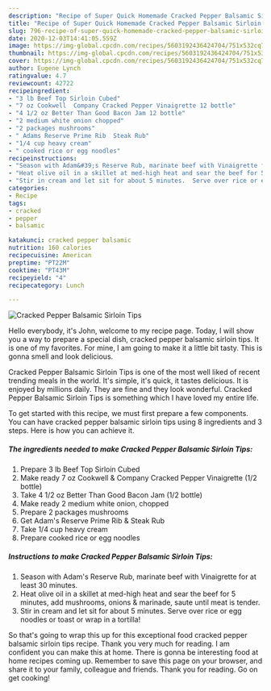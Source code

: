 ```yaml
---
description: "Recipe of Super Quick Homemade Cracked Pepper Balsamic Sirloin Tips"
title: "Recipe of Super Quick Homemade Cracked Pepper Balsamic Sirloin Tips"
slug: 796-recipe-of-super-quick-homemade-cracked-pepper-balsamic-sirloin-tips
date: 2020-12-03T14:41:05.559Z
image: https://img-global.cpcdn.com/recipes/5603192436424704/751x532cq70/cracked-pepper-balsamic-sirloin-tips-recipe-main-photo.jpg
thumbnail: https://img-global.cpcdn.com/recipes/5603192436424704/751x532cq70/cracked-pepper-balsamic-sirloin-tips-recipe-main-photo.jpg
cover: https://img-global.cpcdn.com/recipes/5603192436424704/751x532cq70/cracked-pepper-balsamic-sirloin-tips-recipe-main-photo.jpg
author: Eugene Lynch
ratingvalue: 4.7
reviewcount: 42722
recipeingredient:
- "3 lb Beef Top Sirloin Cubed"
- "7 oz Cookwell  Company Cracked Pepper Vinaigrette 12 bottle"
- "4 1/2 oz Better Than Good Bacon Jam 12 bottle"
- "2 medium white onion chopped"
- "2 packages mushrooms"
- " Adams Reserve Prime Rib  Steak Rub"
- "1/4 cup heavy cream"
- " cooked rice or egg noodles"
recipeinstructions:
- "Season with Adam&#39;s Reserve Rub, marinate beef with Vinaigrette for at least 30 minutes."
- "Heat olive oil in a skillet at med-high heat and sear the beef for 5 minutes, add mushrooms, onions &amp; marinade, saute until meat is tender."
- "Stir in cream and let sit for about 5 minutes.  Serve over rice or egg noodles or toast or wrap in a tortilla!"
categories:
- Recipe
tags:
- cracked
- pepper
- balsamic

katakunci: cracked pepper balsamic 
nutrition: 160 calories
recipecuisine: American
preptime: "PT22M"
cooktime: "PT43M"
recipeyield: "4"
recipecategory: Lunch

---
```



![Cracked Pepper Balsamic Sirloin Tips](https://img-global.cpcdn.com/recipes/5603192436424704/751x532cq70/cracked-pepper-balsamic-sirloin-tips-recipe-main-photo.jpg)

Hello everybody, it's John, welcome to my recipe page. Today, I will show you a way to prepare a special dish, cracked pepper balsamic sirloin tips. It is one of my favorites. For mine, I am going to make it a little bit tasty. This is gonna smell and look delicious.



Cracked Pepper Balsamic Sirloin Tips is one of the most well liked of recent trending meals in the world. It's simple, it's quick, it tastes delicious. It is enjoyed by millions daily. They are fine and they look wonderful. Cracked Pepper Balsamic Sirloin Tips is something which I have loved my entire life.


To get started with this recipe, we must first prepare a few components. You can have cracked pepper balsamic sirloin tips using 8 ingredients and 3 steps. Here is how you can achieve it.

<!--inarticleads1-->

##### The ingredients needed to make Cracked Pepper Balsamic Sirloin Tips:

1. Prepare 3 lb Beef Top Sirloin Cubed
1. Make ready 7 oz Cookwell &amp; Company Cracked Pepper Vinaigrette (1/2 bottle)
1. Take 4 1/2 oz Better Than Good Bacon Jam (1/2 bottle)
1. Make ready 2 medium white onion, chopped
1. Prepare 2 packages mushrooms
1. Get  Adam&#39;s Reserve Prime Rib &amp; Steak Rub
1. Take 1/4 cup heavy cream
1. Prepare  cooked rice or egg noodles




<!--inarticleads2-->

##### Instructions to make Cracked Pepper Balsamic Sirloin Tips:

1. Season with Adam&#39;s Reserve Rub, marinate beef with Vinaigrette for at least 30 minutes.
1. Heat olive oil in a skillet at med-high heat and sear the beef for 5 minutes, add mushrooms, onions &amp; marinade, saute until meat is tender.
1. Stir in cream and let sit for about 5 minutes.  Serve over rice or egg noodles or toast or wrap in a tortilla!




So that's going to wrap this up for this exceptional food cracked pepper balsamic sirloin tips recipe. Thank you very much for reading. I am confident you can make this at home. There is gonna be interesting food at home recipes coming up. Remember to save this page on your browser, and share it to your family, colleague and friends. Thank you for reading. Go on get cooking!
